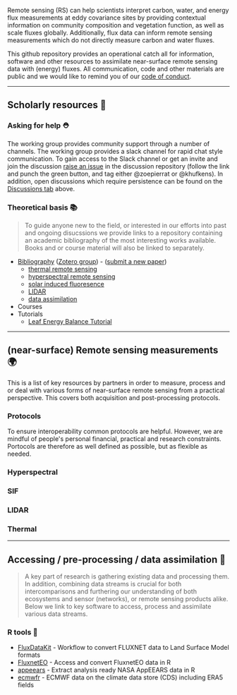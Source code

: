 Remote sensing (RS) can help scientists interpret carbon, water, and energy flux measurements at eddy covariance sites by providing contextual information on community composition and vegetation function, as well as scale fluxes globally. Additionally, flux data can inform remote sensing measurements which do not directly measure carbon and water fluxes.

This github repository provides an operational catch all for information, software and other resources to assimilate near-surface remote sensing data with (energy) fluxes. All communication, code and other materials are public and we would like to remind you of our [code of conduct](https://github.com/rsfluxlink/policies/blob/main/CONDUCT.md).

----

## Scholarly resources 📘

### Asking for help ⛑️

The working group provides community support through a number of channels. The working group provides a slack channel for rapid chat style communication. To gain access to the Slack channel or get an invite and join the discussion [raise an issue](https://github.com/rsfluxlink/discussions/issues) in the discussion repository (follow the link and punch the green button, and tag either @zoepierrat or @khufkens). In addition, open discussions which require persistence can be found on the [Discussions tab](https://github.com/orgs/rsfluxlink/discussions) above.

### Theoretical basis 📚

> To guide anyone new to the field, or interested in our efforts into past and ongoing disucssions we provide links to a repository containing an academic bibliography of the most interesting works available. Books and or course material will also be linked to separately.

- [Bibliography](https://github.com/rsfluxlink/resources/tree/main/bibliography) ([Zotero group](https://www.zotero.org/groups/5131038/linking_optical_and_energy_fluxes/library)) - ([submit a new paper](https://github.com/rsfluxlink/resources/issues/1))
   - [thermal remote sensing](https://www.zotero.org/groups/5131038/linking_optical_and_energy_fluxes/collections/MVWPUKP2)
   - [hyperspectral remote sensing](https://www.zotero.org/groups/5131038/linking_optical_and_energy_fluxes/collections/N7M6WY4H)
   - [solar induced fluoresence](https://www.zotero.org/groups/5131038/linking_optical_and_energy_fluxes/collections/T3RZ6XAB)
   - [LIDAR](https://www.zotero.org/groups/5131038/linking_optical_and_energy_fluxes/collections/Q34V3ADT)
   - [data assimilation](https://www.zotero.org/groups/5131038/linking_optical_and_energy_fluxes/collections/BF7DXC63)
- Courses
- Tutorials
   - [Leaf Energy Balance Tutorial](https://padasch.github.io/leaf_energy_balance_tutorial/)

----
## (near-surface) Remote sensing measurements :earth_africa:

This is a list of key resources by partners in order to measure, process and or deal with various forms of near-surface remote sensing from a practical perspective. This covers both acquisition and post-processing protocols.

### Protocols

To ensure interoperability common protocols are helpful. However, we are mindful of people's personal financial, practical and research constraints. Portocols are therefore as well defined as possible, but as flexible as needed. 

### Hyperspectral

### SIF

### LIDAR

### Thermal

----

## Accessing / pre-processing / data assimilation 📂

> A key part of research is gathering existing data and processing them. In addition, combining data streams is crucial for both intercomparisons and furthering our understanding of both ecosystems and sensor (networks), or remote sensing products alike. Below we link to key software to access, process and assimilate various data streams.

### R tools :floppy_disk:

- [FluxDataKit](https://github.com/geco-bern/FluxDataKit) - Workflow to convert FLUXNET data to Land Surface Model formats
- [FluxnetEO](https://github.com/geco-bern/FluxnetEO) - Access and convert FluxnetEO data in R
- [appeears](https://github.com/bluegreen-labs/appeears) - Extract analysis ready NASA AppEEARS data in R
- [ecmwfr](https://github.com/bluegreen-labs/ecmwfr) - ECMWF data on the climate data store (CDS) including ERA5 fields
